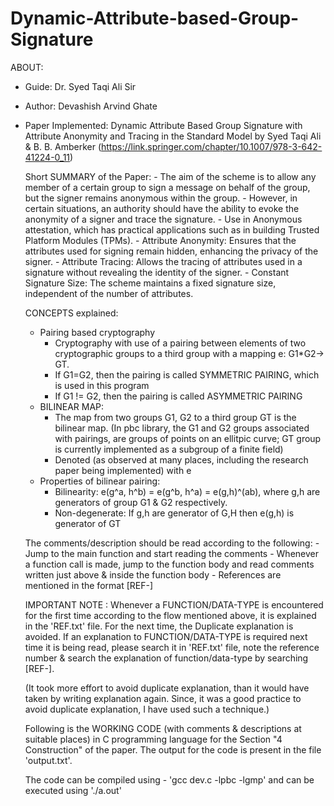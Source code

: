 # Dynamic-Attribute-based-Group-Signature

ABOUT:
- Guide:  Dr. Syed Taqi Ali Sir
- Author: Devashish Arvind Ghate
- Paper Implemented: Dynamic Attribute Based Group Signature with Attribute Anonymity and Tracing in the Standard Model
    by Syed Taqi Ali & B. B. Amberker (https://link.springer.com/chapter/10.1007/978-3-642-41224-0_11)

    Short SUMMARY of the Paper:
        - The aim of the scheme is to allow any member of a certain group to sign a message on behalf of the group,
        but the signer remains anonymous within the group.
        - However, in certain situations, an authority should have the ability to evoke the anonymity of a signer and
        trace the signature.
        - Use in Anonymous attestation, which has practical applications such as in building Trusted Platform Modules
        (TPMs).
        - Attribute Anonymity: Ensures that the attributes used for signing remain hidden, enhancing the privacy of the
        signer.
        - Attribute Tracing: Allows the tracing of attributes used in a signature without revealing the identity of the
        signer.
        - Constant Signature Size: The scheme maintains a fixed signature size, independent of the number of attributes.

    CONCEPTS explained:
    - Pairing based cryptography
        * Cryptography with use of a pairing between elements of two cryptographic groups to a third group with a
        mapping e: G1*G2-> GT.
        * If G1=G2, then the pairing is called SYMMETRIC PAIRING, which is used in this program
        * If G1 != G2, then the pairing is called ASYMMETRIC PAIRING
    - BILINEAR MAP:
        * The map from two groups G1, G2 to a third group GT is the bilinear map.
        (In pbc library, the G1 and G2 groups associated with pairings, are groups of points on an ellitpic curve; GT
        group is currently implemented as a subgroup of a finite field)
        * Denoted (as observed at many places, including the research paper being implemented) with e
    - Properties of bilinear pairing:
        * Bilinearity: e(g^a, h^b) = e(g^b, h^a) = e(g,h)^(ab), where g,h are generators of group G1 & G2 respectively.
        * Non-degenerate: If g,h are generator of G,H then e(g,h) is generator of GT

    The comments/description should be read according to the following:
        - Jump to the main function and start reading the comments
        - Whenever a function call is made, jump to the function body and read comments written just above & inside the
        function body
        - References are mentioned in the format [REF-<Number>]

    IMPORTANT NOTE : Whenever a FUNCTION/DATA-TYPE is encountered for the first time according to the flow mentioned
    above, it is explained in the 'REF.txt' file. For the next time, the Duplicate explanation is avoided. If an
    explanation to FUNCTION/DATA-TYPE is required next time it is being read, please search it in 'REF.txt' file, note
    the reference number & search the explanation of function/data-type by searching [REF-<Number>].

    (It took more effort to avoid duplicate explanation, than it would have taken by writing explanation again.
    Since, it was a good practice to avoid duplicate explanation, I have used such a technique.)

    Following is the WORKING CODE (with comments & descriptions at suitable places) in C programming language for the
    Section "4 Construction" of the paper. The output for the code is present in the file 'output.txt'.

    The code can be compiled using - 'gcc dev.c -lpbc -lgmp' and can be executed using './a.out'
